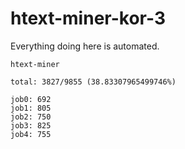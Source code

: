 # htext-miner-kor-3

Everything doing here is automated.

```
htext-miner

total: 3827/9855 (38.83307965499746%)

job0: 692
job1: 805
job2: 750
job3: 825
job4: 755
```